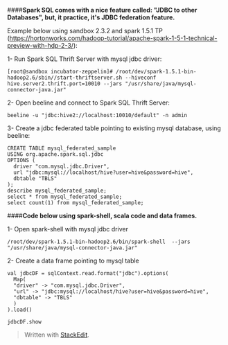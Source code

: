 
####**Spark SQL comes with a nice feature called: "JDBC to other Databases", but, it practice, it's JDBC federation feature.**

Example below using sandbox 2.3.2 and spark 1.5.1 TP (https://hortonworks.com/hadoop-tutorial/apache-spark-1-5-1-technical-preview-with-hdp-2-3/):

1- Run Spark SQL Thrift Server with mysql jdbc driver:

    [root@sandbox incubator-zeppelin]# /root/dev/spark-1.5.1-bin-hadoop2.6/sbin//start-thriftserver.sh --hiveconf hive.server2.thrift.port=10010 --jars "/usr/share/java/mysql-connector-java.jar"


2- Open beeline and connect to Spark SQL Thrift Server:

    beeline -u "jdbc:hive2://localhost:10010/default" -n admin

3- Create a jdbc federated table pointing to existing mysql database, using beeline:

    CREATE TABLE mysql_federated_sample
    USING org.apache.spark.sql.jdbc
    OPTIONS (
      driver "com.mysql.jdbc.Driver",
      url "jdbc:mysql://localhost/hive?user=hive&password=hive",
      dbtable "TBLS"
    );
    describe mysql_federated_sample;
    select * from mysql_federated_sample;
    select count(1) from mysql_federated_sample;

####**Code below using spark-shell, scala code and data frames.**

1- Open spark-shell with mysql jdbc driver

    /root/dev/spark-1.5.1-bin-hadoop2.6/bin/spark-shell  --jars "/usr/share/java/mysql-connector-java.jar"

2- Create a data frame pointing to mysql table

    val jdbcDF = sqlContext.read.format("jdbc").options( 
      Map(
      "driver" -> "com.mysql.jdbc.Driver",
      "url" -> "jdbc:mysql://localhost/hive?user=hive&password=hive",
      "dbtable" -> "TBLS"
      )
    ).load()
      
    jdbcDF.show


> Written with [StackEdit](https://stackedit.io/).


